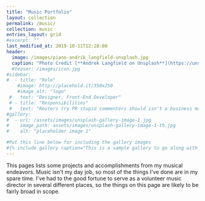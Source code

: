 ```yaml
---
title: "Music Portfolio"
layout: collection
permalink: /music/
collection: music
entries_layout: grid
#excerpt: ""
last_modified_at: 2019-10-11T12:28:00
header:
  image: /images/piano-andrik_langfield-unsplash.jpg
  caption: "Photo Credit [**Andrek Langfield on Unsplash**](https://unsplash.com)"
  #teaser: /images/icon.jpg
#sidebar:
#  - title: "Role"
    #image: http://placehold.it/350x250
    #image_alt: "logo"
 #   text: "Designer, Front-End Developer"
 # - title: "Responsibilities"
 #   text: "Reuters try PR stupid commenters should isn't a business model"
#gallery:
#  - url: /assets/images/unsplash-gallery-image-1.jpg
#    image_path: assets/images/unsplash-gallery-image-1-th.jpg
#    alt: "placeholder image 1"

#Put this line below for including the gallery images
#{% include gallery caption="This is a sample gallery to go along with this case study." %}
---
```


This pages lists some projects and accomplishments from my musical endeavors.  Music isn't my day job, so most of the things I've done are in my spare time.  I've had to the good fortune to serve as a volunteer music director in several different places, so the things on this page are likely to be fairly broad in scope.

